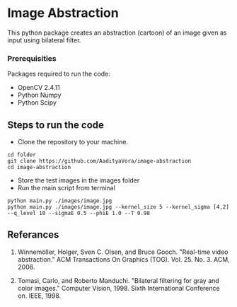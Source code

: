 # Image Abstraction

This python package creates an abstraction (cartoon) of an image given as input using bilateral filter.  

### Prerequisities

Packages required to run the code:  

* OpenCV 2.4.11
* Python Numpy
* Python Scipy

## Steps to run the code
* Clone the repository to your machine. 
```
cd folder
git clone https://github.com/AadityaVora/image-abstraction
cd image-abstraction
```

* Store the test images in the images folder
* Run the main script from terminal  

```
python main.py ./images/image.jpg 
python main.py ./images/image.jpg --kernel_size 5 --kernel_sigma [4,2] --q_level 10 --sigmaE 0.5 --phiE 1.0 --T 0.98 
```

## Referances

1. Winnemöller, Holger, Sven C. Olsen, and Bruce Gooch. "Real-time video abstraction." ACM Transactions On Graphics (TOG).      Vol. 25. No. 3. ACM, 2006. 

2. Tomasi, Carlo, and Roberto Manduchi. "Bilateral filtering for gray and color images." Computer Vision, 1998. Sixth            International Conference on. IEEE, 1998.

